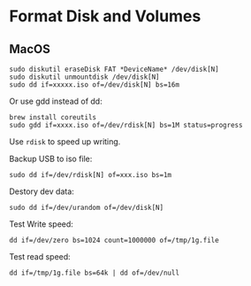 # Format Disk and Volumes

## MacOS
```
sudo diskutil eraseDisk FAT *DeviceName* /dev/disk[N]
sudo diskutil unmountdisk /dev/disk[N]
sudo dd if=xxxxx.iso of=/dev/disk[N] bs=16m
```

Or use gdd instead of dd:
```
brew install coreutils
sudo gdd if=xxxx.iso of=/dev/rdisk[N] bs=1M status=progress 
```

Use `rdisk` to speed up writing.

Backup USB to iso file:

```
sudo dd if=/dev/rdisk[N] of=xxx.iso bs=1m
```

Destory dev data:
```
sudo dd if=/dev/urandom of=/dev/disk[N]
```

Test Write speed:
```
dd if=/dev/zero bs=1024 count=1000000 of=/tmp/1g.file
```

Test read speed:
```
dd if=/tmp/1g.file bs=64k | dd of=/dev/null
```

